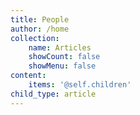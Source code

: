 ```yaml
---
title: People
author: /home
collection:
    name: Articles
    showCount: false
    showMenu: false
content:
    items: '@self.children'
child_type: article
---
```


